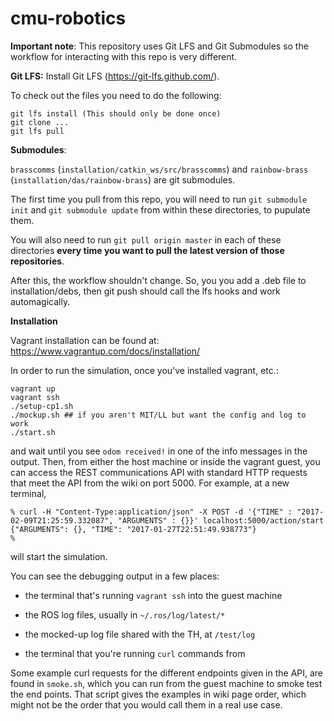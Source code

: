 cmu-robotics
============

**Important note**: This repository uses Git LFS and Git Submodules so the workflow for interacting with
this repo is very different.

**Git LFS:**  Install Git LFS (https://git-lfs.github.com/).

To check out the files you need to do the following:
```
git lfs install (This should only be done once)
git clone ...
git lfs pull
```

**Submodules**:

`brasscomms` (`installation/catkin_ws/src/brasscomms`) and `rainbow-brass` (`installation/das/rainbow-brass`) 
are git submodules. 

The first time you pull from this repo, you will need to run `git submodule init` 
and `git submodule update` from within these directories, to pupulate them. 

You will also need to 
run `git pull origin master` in each of these directories **every time you want to pull the latest 
version of those repositories**.

After this, the workflow shouldn't change. So, you you add a .deb file to
installation/debs, then git push should call the lfs hooks and work automagically.

**Installation**

Vagrant installation can be found at: https://www.vagrantup.com/docs/installation/

In order to run the simulation, once you've installed vagrant, etc.:

```
vagrant up
vagrant ssh
./setup-cp1.sh
./mockup.sh ## if you aren't MIT/LL but want the config and log to work
./start.sh
```

and wait until you see `odom received!` in one of the info messages in the
output. Then, from either the host machine or inside the vagrant guest,
you can access the REST communications API with standard HTTP requests that
meet the API from the wiki on port 5000. For example, at a new terminal,

```
% curl -H "Content-Type:application/json" -X POST -d '{"TIME" : "2017-02-09T21:25:59.332087", "ARGUMENTS" : {}}' localhost:5000/action/start
{"ARGUMENTS": {}, "TIME": "2017-01-27T22:51:49.938773"}
%
```

will start the simulation.

You can see the debugging output in a few places:

* the terminal that's running `vagrant ssh` into the guest machine

* the ROS log files, usually in `~/.ros/log/latest/*`

* the mocked-up log file shared with the TH, at `/test/log`

* the terminal that you're running `curl` commands from

Some example curl requests for the different endpoints given in the API,
are found in `smoke.sh`, which you can run from the guest machine to smoke
test the end points. That script gives the examples in wiki page order,
which might not be the order that you would call them in a real use case.
